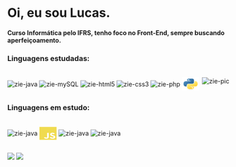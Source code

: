 # Oi, eu sou Lucas.
#### Curso Informática pelo IFRS, tenho foco no Front-End, sempre buscando aperfeiçoamento.
    
### Linguagens estudadas:    
<div style="display: inline_block"><br>
    <img align="center" alt="zie-java" height="40" width="40" src="https://cdn.jsdelivr.net/gh/devicons/devicon/icons/java/java-original.svg">
    <img align="center" alt="zie-mySQL" height="30" width="40" src="https://cdn.jsdelivr.net/gh/devicons/devicon/icons/mysql/mysql-original.svg">
  <img align="center" alt="zie-html5" height="40" width="40" src="https://cdn.jsdelivr.net/gh/devicons/devicon/icons/html5/html5-original.svg" />
  <img align="center" alt="zie-css3" height="40" width="40" src="https://cdn.jsdelivr.net/gh/devicons/devicon/icons/css3/css3-original.svg" />
    <img align="center" alt="zie-php" height="40" width="50" src="https://cdn.jsdelivr.net/gh/devicons/devicon/icons/php/php-original.svg">
      <img align="center" alt="zie-python" height="30" width="40" src="https://raw.githubusercontent.com/devicons/devicon/master/icons/python/python-original.svg">


  <img align="right" alt="zie-pic" height="240" src="https://64.media.tumblr.com/96acb0ab693d98de41a2f5c3829afed8/bd93cc837fc03ae8-d5/s500x750/52d3008246bf2cd791380764f2a6c195803f386c.gifv">
</div>

##

### Linguagens em estudo:

<div style="display: inline_block"><br>
  <img align="center" alt="zie-java" height="40" width="40" src="https://cdn.jsdelivr.net/gh/devicons/devicon/icons/kotlin/kotlin-original.svg" />
  <img align="center" alt="zie-script" height="30" width="40" src="https://raw.githubusercontent.com/devicons/devicon/master/icons/javascript/javascript-plain.svg">
  <img align="center" alt="zie-java" height="40" width="40" src="https://cdn.jsdelivr.net/gh/devicons/devicon/icons/react/react-original.svg" />
  <img align="center" alt="zie-java" height="40" width="40" src="https://cdn.jsdelivr.net/gh/devicons/devicon/icons/tailwindcss/tailwindcss-plain.svg" />
  

            
                    
</div>
  
  ##
 
<div> 
  <a href = "mailto:lucas.aj2005@gmail.com"><img src="https://img.shields.io/badge/-Gmail-%23333?style=for-the-badge&logo=gmail&logoColor=white" target="_blank"></a>
  <a href="https://www.linkedin.com/in/lucasjss" target="_blank"><img src="https://img.shields.io/badge/-LinkedIn-%230077B5?style=for-the-badge&logo=linkedin&logoColor=white" target="_blank"></a>  
</div>
